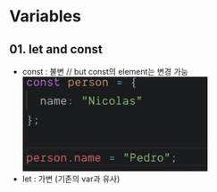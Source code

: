# Variables

## 01. let and const

- const : 불변 // but const의 element는 변경 가능  
  ![const](img/capture01-1.png)
- let : 가변 (기존의 var과 유사)
